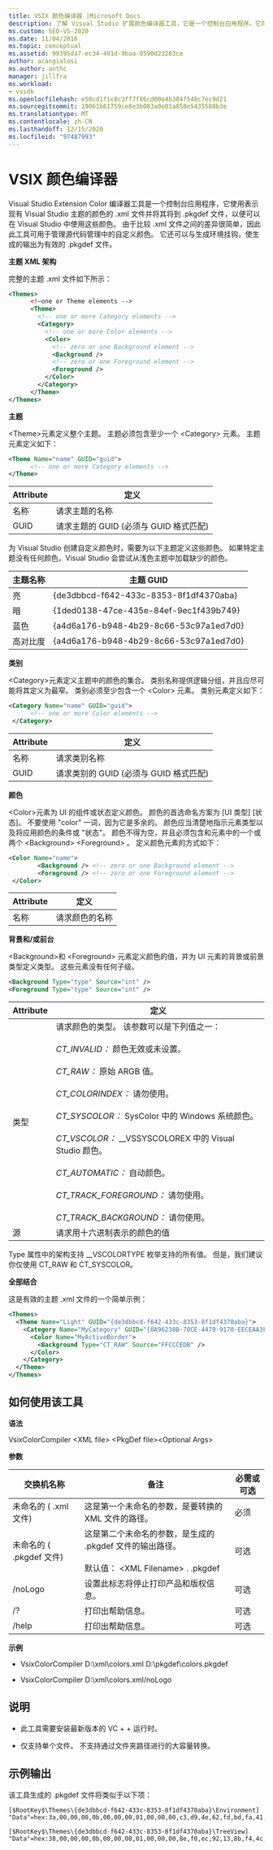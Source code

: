 ```yaml
---
title: VSIX 颜色编译器 |Microsoft Docs
description: 了解 Visual Studio 扩展颜色编译器工具，它是一个控制台应用程序，它将 Visual Studio 主题中的颜色将为 .pkgdef 文件。
ms.custom: SEO-VS-2020
ms.date: 11/04/2016
ms.topic: conceptual
ms.assetid: 99395da7-ec34-491d-9baa-0590d23283ce
author: acangialosi
ms.author: anthc
manager: jillfra
ms.workload:
- vssdk
ms.openlocfilehash: e50cd1f1c8c3ff7f86cd00e4b384f548c7ec9d21
ms.sourcegitcommit: 19061b61759ce8e3b083a0e01a858e5435580b3e
ms.translationtype: MT
ms.contentlocale: zh-CN
ms.lasthandoff: 12/15/2020
ms.locfileid: "97487993"
---
```

# <a name="vsix-color-compiler"></a>VSIX 颜色编译器
Visual Studio Extension Color 编译器工具是一个控制台应用程序，它使用表示现有 Visual Studio 主题的颜色的 .xml 文件并将其将到 .pkgdef 文件，以便可以在 Visual Studio 中使用这些颜色。 由于比较 .xml 文件之间的差异很简单，因此此工具可用于管理源代码管理中的自定义颜色。 它还可以与生成环境挂钩，使生成的输出为有效的 .pkgdef 文件。

 **主题 XML 架构**

 完整的主题 .xml 文件如下所示：

```xml
<Themes>
      <!—one or Theme elements -->
      <Theme>
        <!-- one or more Category elements -->
        <Category>
          <!-- one or more Color elements -->
          <Color>
            <!-- zero or one Background element -->
            <Background />
            <!-- zero or one Foreground element -->
            <Foreground />
          </Color>
        </Category>
      </Theme>
</Themes>
```

 **主题**

 \<Theme>元素定义整个主题。 主题必须包含至少一个 \<Category> 元素。 主题元素定义如下：

```xml
<Theme Name="name" GUID="guid">
      <!-- one or more Category elements -->
</Theme>
```

|**Attribute**|**定义**|
|-|-|
|名称|请求主题的名称|
|GUID|请求主题的 GUID (必须与 GUID 格式匹配) |

 为 Visual Studio 创建自定义颜色时，需要为以下主题定义这些颜色。 如果特定主题没有任何颜色，Visual Studio 会尝试从浅色主题中加载缺少的颜色。

|**主题名称**|**主题 GUID**|
|-|-|
|亮|{de3dbbcd-f642-433c-8353-8f1df4370aba}|
|暗|{1ded0138-47ce-435e-84ef-9ec1f439b749}|
|蓝色|{a4d6a176-b948-4b29-8c66-53c97a1ed7d0}|
|高对比度|{a4d6a176-b948-4b29-8c66-53c97a1ed7d0}|

 **类别**

 \<Category>元素定义主题中的颜色的集合。 类别名称提供逻辑分组，并且应尽可能将其定义为最窄。 类别必须至少包含一个 \<Color> 元素。 类别元素定义如下：

```xml
<Category Name="name" GUID="guid">
      <!-- one or more Color elements -->
 </Category>
```

|**Attribute**|**定义**|
|-|-|
|名称|请求类别名称|
|GUID|请求类别的 GUID (必须与 GUID 格式匹配) |

 **颜色**

 \<Color>元素为 UI 的组件或状态定义颜色。 颜色的首选命名方案为 [UI 类型] [状态]。 不要使用 "color" 一词，因为它是多余的。 颜色应当清楚地指示元素类型以及将应用颜色的条件或 "状态"。 颜色不得为空，并且必须包含和元素中的一个或两个 \<Background> \<Foreground> 。 定义颜色元素的方式如下：

```xml
<Color Name="name">
        <Background /> <!-- zero or one Background element -->
        <Foreground /> <!-- zero or one Foreground element -->
 </Color>
```

|**Attribute**|**定义**|
|-|-|
|名称|请求颜色的名称|

 **背景和/或前台**

 \<Background>和 \<Foreground> 元素定义颜色的值，并为 UI 元素的背景或前景类型定义类型。 这些元素没有任何子级。

```xml
<Background Type="type" Source="int" />
<Foreground Type="type" Source="int" />
```

|**Attribute**|**定义**|
|-|-|
|类型|请求颜色的类型。 该参数可以是下列值之一：<br /><br /> *CT_INVALID：* 颜色无效或未设置。<br /><br /> *CT_RAW：* 原始 ARGB 值。<br /><br /> *CT_COLORINDEX：* 请勿使用。<br /><br /> *CT_SYSCOLOR：* SysColor 中的 Windows 系统颜色。<br /><br /> *CT_VSCOLOR：* __VSSYSCOLOREX 中的 Visual Studio 颜色。<br /><br /> *CT_AUTOMATIC：* 自动颜色。<br /><br /> *CT_TRACK_FOREGROUND：* 请勿使用。<br /><br /> *CT_TRACK_BACKGROUND：* 请勿使用。|
|源|请求用十六进制表示的颜色的值|

 Type 属性中的架构支持 __VSCOLORTYPE 枚举支持的所有值。 但是，我们建议你仅使用 CT_RAW 和 CT_SYSCOLOR。

 **全部结合**

 这是有效的主题 .xml 文件的一个简单示例：

```xml
<Themes>
  <Theme Name="Light" GUID="{de3dbbcd-f642-433c-8353-8f1df4370aba}">
    <Category Name="MyCategory" GUID="{0A96238B-70CE-4479-9170-EECEAA3FCD58}">
      <Color Name="MyActiveBorder">
        <Background Type="CT_RAW" Source="FFCCCEDB" />
      </Color>
    </Category>
  </Theme>
</Themes>
```

## <a name="how-to-use-the-tool"></a>如何使用该工具
 **语法**

 VsixColorCompiler \<XML file> \<PkgDef file>\<Optional Args>

 **参数**

|**交换机名称**|**备注**|**必需或可选**|
|-|-|-|
|未命名的 ( .xml 文件) |这是第一个未命名的参数，是要转换的 XML 文件的路径。|必须|
|未命名的 ( .pkgdef 文件) |这是第二个未命名的参数，是生成的 .pkgdef 文件的输出路径。<br /><br /> 默认值： \<XML Filename> . .pkgdef|可选|
|/noLogo|设置此标志将停止打印产品和版权信息。|可选|
|/?|打印出帮助信息。|可选|
|/help|打印出帮助信息。|可选|

 **示例**

- VsixColorCompiler D:\xml\colors.xml D:\pkgdef\colors.pkgdef

- VsixColorCompiler D:\xml\colors.xml/noLogo

## <a name="notes"></a>说明

- 此工具需要安装最新版本的 VC + + 运行时。

- 仅支持单个文件。 不支持通过文件夹路径进行的大容量转换。

## <a name="sample-output"></a>示例输出
 该工具生成的 .pkgdef 文件将类似于以下项：

```
[$RootKey$\Themes\{de3dbbcd-f642-433c-8353-8f1df4370aba}\Environment]
"Data"=hex:3a,00,00,00,0b,00,00,00,01,00,00,00,c3,d9,4e,62,fd,bd,fa,41,96,c3,7c,82,4e,a3,2e,3d,01,00,00,00,0c,00,00,00,41,63,74,69,76,65,42,6f,72,64,65,72,01,cc,ce,db,ff,01,33,31,24,ff

[$RootKey$\Themes\{de3dbbcd-f642-433c-8353-8f1df4370aba}\TreeView]
"Data"=hex:38,00,00,00,0b,00,00,00,01,00,00,00,8e,f0,ec,92,13,8b,f4,4c,99,e9,ae,26,92,38,21,85,01,00,00,00,0a,00,00,00,42,61,63,6b,67,72,6f,75,6e,64,01,f5,f5,f5,ff,01,1e,1e,1e,ff
```
